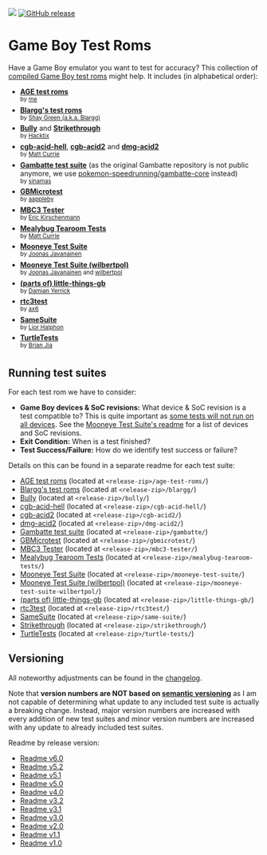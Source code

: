 ![](https://github.com/c-sp/gameboy-test-roms/workflows/build%20and%20release/badge.svg)
[![GitHub release](https://img.shields.io/github/release/c-sp/gameboy-test-roms.svg)](https://GitHub.com/c-sp/gameboy-test-roms/releases/)

# Game Boy Test Roms

Have a Game Boy emulator you want to test for accuracy?
This collection of
[compiled Game Boy test roms](https://github.com/c-sp/gameboy-test-roms/releases)
might help.
It includes (in alphabetical order):

* **[AGE test roms](https://github.com/c-sp/age-test-roms)**  
  <sup>by [me](https://github.com/c-sp) </sup>
* **[Blargg's test roms](https://github.com/retrio/gb-test-roms)**  
  <sup>by [Shay Green (a.k.a. Blargg)](http://www.slack.net/~ant/) </sup>
* **[Bully](https://github.com/Hacktix/BullyGB)**
  and **[Strikethrough](https://github.com/Hacktix/strikethrough.gb)**  
  <sup>by [Hacktix](https://github.com/Hacktix) </sup>
* **[cgb-acid-hell](https://github.com/mattcurrie/cgb-acid-hell)**,
  **[cgb-acid2](https://github.com/mattcurrie/cgb-acid2)** and
  **[dmg-acid2](https://github.com/mattcurrie/dmg-acid2)**  
  <sup>by [Matt Currie](https://github.com/mattcurrie) </sup>
* **[Gambatte test suite](https://github.com/sinamas/gambatte)**
  (as the original Gambatte repository is not public anymore, we use
  [pokemon-speedrunning/gambatte-core](https://github.com/pokemon-speedrunning/gambatte-core)
  instead)  
  <sup>by [sinamas](https://github.com/sinamas)
  </sup>
* **[GBMicrotest](https://github.com/aappleby/GBMicrotest)**  
  <sup>by [aappleby](https://github.com/aappleby) </sup>
* **[MBC3 Tester](https://github.com/EricKirschenmann/MBC3-Tester-gb)**  
  <sup>by [Eric Kirschenmann](https://github.com/EricKirschenmann) </sup>
* **[Mealybug Tearoom Tests](https://github.com/mattcurrie/mealybug-tearoom-tests)**  
  <sup>by [Matt Currie](https://github.com/mattcurrie) </sup>
* **[Mooneye Test Suite](https://github.com/Gekkio/mooneye-test-suite)**  
  <sup>by [Joonas Javanainen](https://github.com/Gekkio) </sup>
* **[Mooneye Test Suite (wilbertpol)](https://github.com/wilbertpol/mooneye-gb)**  
  <sup>by [Joonas Javanainen](https://github.com/Gekkio)
  and [wilbertpol](https://github.com/wilbertpol) </sup>
* **[(parts of) little-things-gb](https://github.com/pinobatch/little-things-gb)**  
  <sup>by [Damian Yerrick](https://github.com/pinobatch) </sup>
* **[rtc3test](https://github.com/aaaaaa123456789/rtc3test)**  
  <sup>by [ax6](https://github.com/aaaaaa123456789) </sup>
* **[SameSuite](https://github.com/LIJI32/SameSuite)**  
  <sup>by [Lior Halphon](https://github.com/LIJI32) </sup>
* **[TurtleTests](https://github.com/Powerlated/TurtleTests)**  
  <sup>by [Brian Jia](https://github.com/Powerlated) </sup>

## Running test suites

For each test rom we have to consider:

* **Game Boy devices & SoC revisions:**
  What device & SoC revision is a test compatible to?
  This is quite important as
  [some tests will not run on all devices](https://github.com/LIJI32/SameSuite/tree/master/apu).
  See the [Mooneye Test Suite's readme](https://github.com/Gekkio/mooneye-test-suite/#hardware-testing)
  for a list of devices and SoC revisions.
* **Exit Condition:**
  When is a test finished?
* **Test Success/Failure:**
  How do we identify test success or failure?

Details on this can be found in a separate readme for each test suite:
* [AGE test roms](https://github.com/c-sp/gameboy-test-roms/tree/master/src/howto/age-test-roms.md)
  (located at `<release-zip>/age-test-roms/`)
* [Blargg's test roms](https://github.com/c-sp/gameboy-test-roms/tree/master/src/howto/blargg.md)
  (located at `<release-zip>/blargg/`)
* [Bully](https://github.com/c-sp/gameboy-test-roms/tree/master/src/howto/bully.md)
  (located at `<release-zip>/bully/`)
* [cgb-acid-hell](https://github.com/c-sp/gameboy-test-roms/tree/master/src/howto/cgb-acid-hell.md)
  (located at `<release-zip>/cgb-acid-hell/`)
* [cgb-acid2](https://github.com/c-sp/gameboy-test-roms/tree/master/src/howto/cgb-acid2.md)
  (located at `<release-zip>/cgb-acid2/`)
* [dmg-acid2](https://github.com/c-sp/gameboy-test-roms/tree/master/src/howto/dmg-acid2.md)
  (located at `<release-zip>/dmg-acid2/`)
* [Gambatte test suite](https://github.com/c-sp/gameboy-test-roms/tree/master/src/howto/gambatte.md)
  (located at `<release-zip>/gambatte/`)
* [GBMicrotest](https://github.com/c-sp/gameboy-test-roms/tree/master/src/howto/gbmicrotest.md)
  (located at `<release-zip>/gbmicrotest/`)
* [MBC3 Tester](https://github.com/c-sp/gameboy-test-roms/tree/master/src/howto/mbc3-tester.md)
  (located at `<release-zip>/mbc3-tester/`)
* [Mealybug Tearoom Tests](https://github.com/c-sp/gameboy-test-roms/tree/master/src/howto/mealybug-tearoom-tests.md)
  (located at `<release-zip>/mealybug-tearoom-tests/`)
* [Mooneye Test Suite](https://github.com/c-sp/gameboy-test-roms/tree/master/src/howto/mooneye-test-suite.md)
  (located at `<release-zip>/mooneye-test-suite/`)
* [Mooneye Test Suite (wilbertpol)](https://github.com/c-sp/gameboy-test-roms/tree/master/src/howto/mooneye-test-suite-wilbertpol.md)
  (located at `<release-zip>/mooneye-test-suite-wilbertpol/`)
* [(parts of) little-things-gb](https://github.com/c-sp/gameboy-test-roms/tree/master/src/howto/little-things-gb.md)
  (located at `<release-zip>/little-things-gb/`)
* [rtc3test](https://github.com/c-sp/gameboy-test-roms/tree/master/src/howto/rtc3test.md)
  (located at `<release-zip>/rtc3test/`)
* [SameSuite](https://github.com/c-sp/gameboy-test-roms/tree/master/src/howto/same-suite.md)
  (located at `<release-zip>/same-suite/`)
* [Strikethrough](https://github.com/c-sp/gameboy-test-roms/tree/master/src/howto/strikethrough.md)
  (located at `<release-zip>/strikethrough/`)
* [TurtleTests](https://github.com/c-sp/gameboy-test-roms/tree/master/src/howto/turtle-tests.md)
  (located at `<release-zip>/turtle-tests/`)

## Versioning

All noteworthy adjustments can be found in the [changelog](CHANGELOG.md).

Note that **version numbers are NOT based on
[semantic versioning](https://semver.org)** as I am not capable of
determining what update to any included test suite is actually a breaking
change.
Instead,
major version numbers are increased with every addition of new test suites and
minor version numbers are increased with any update to already included test
suites.

Readme by release version:

* [Readme v6.0](https://github.com/c-sp/gameboy-test-roms/blob/v6.0/README.md)
* [Readme v5.2](https://github.com/c-sp/gameboy-test-roms/blob/v5.2/README.md)
* [Readme v5.1](https://github.com/c-sp/gameboy-test-roms/blob/v5.1/README.md)
* [Readme v5.0](https://github.com/c-sp/gameboy-test-roms/blob/v5.0/README.md)
* [Readme v4.0](https://github.com/c-sp/gameboy-test-roms/blob/v4.0/README.md)
* [Readme v3.2](https://github.com/c-sp/gameboy-test-roms/blob/v3.2/README.md)
* [Readme v3.1](https://github.com/c-sp/gameboy-test-roms/blob/v3.1/README.md)
* [Readme v3.0](https://github.com/c-sp/gameboy-test-roms/blob/v3.0/README.md)
* [Readme v2.0](https://github.com/c-sp/gameboy-test-roms/blob/v2.0/README.md)
* [Readme v1.1](https://github.com/c-sp/gameboy-test-roms/blob/v1.1/README.md)
* [Readme v1.0](https://github.com/c-sp/gameboy-test-roms/blob/v1.0/README.md)
